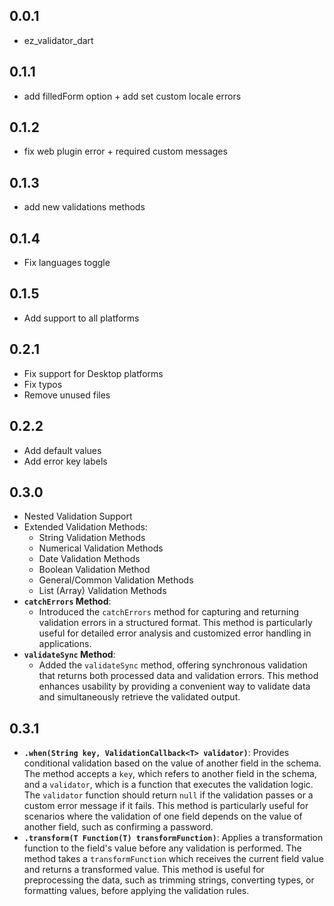 ## 0.0.1

- ez_validator_dart

## 0.1.1

- add filledForm option + add set custom locale errors

## 0.1.2

- fix web plugin error + required custom messages

## 0.1.3

- add new validations methods

## 0.1.4

- Fix languages toggle

## 0.1.5

- Add support to all platforms

## 0.2.1

- Fix support for Desktop platforms
- Fix typos
- Remove unused files

## 0.2.2

- Add default values
- Add error key labels

## 0.3.0

- Nested Validation Support
- Extended Validation Methods:
  - String Validation Methods
  - Numerical Validation Methods
  - Date Validation Methods
  - Boolean Validation Method
  - General/Common Validation Methods
  - List (Array) Validation Methods
- **`catchErrors` Method**:
  - Introduced the `catchErrors` method for capturing and returning validation errors in a structured format. This method is particularly useful for detailed error analysis and customized error handling in applications.
- **`validateSync` Method**:
  - Added the `validateSync` method, offering synchronous validation that returns both processed data and validation errors. This method enhances usability by providing a convenient way to validate data and simultaneously retrieve the validated output.

## 0.3.1

- **`.when(String key, ValidationCallback<T> validator)`**: Provides conditional validation based on the value of another field in the schema. The method accepts a `key`, which refers to another field in the schema, and a `validator`, which is a function that executes the validation logic. The `validator` function should return `null` if the validation passes or a custom error message if it fails. This method is particularly useful for scenarios where the validation of one field depends on the value of another field, such as confirming a password.
- **`.transform(T Function(T) transformFunction)`**: Applies a transformation function to the field's value before any validation is performed. The method takes a `transformFunction` which receives the current field value and returns a transformed value. This method is useful for preprocessing the data, such as trimming strings, converting types, or formatting values, before applying the validation rules.
